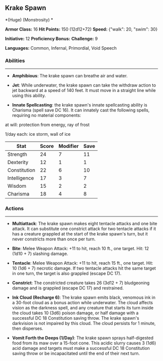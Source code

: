 ## Krake Spawn
*(Huge) (Monstrosity) *

**Armor Class:** 16
**Hit Points:** 150 (12d12+72)
**Speed:** {"walk": 20, "swim": 30}

**Initiative:** 12
**Proficiency Bonus:**
**Challenge:** 9

**Languages:** Common, Infernal, Primordial, Void Speech

### Abilities
 --- 
- **Amphibious**: The krake spawn can breathe air and water.

- **Jet**: While underwater, the krake spawn can take the withdraw action to jet backward at a speed of 140 feet. It must move in a straight line while using this ability.

- **Innate Spellcasting**: the krake spawn's innate spellcasting ability is Charisma (spell save DC 16). It can innately cast the following spells, requiring no material components:

at will: protection from energy, ray of frost

1/day each: ice storm, wall of ice



| Stat | Score | Modifier | Save |
| ---- | ---- | ---- | ---- |
| Strength | 24 | 7 | 11 |
| Dexterity | 12 | 1 | 1 |
| Constitution | 22 | 6 | 10 |
| Intelligence | 17 | 3 | 7 |
| Wisdom | 15 | 2 | 2 |
| Charisma | 18 | 4 | 8 |

### Actions
 --- 
- **Multiattack**: The krake spawn makes eight tentacle attacks and one bite attack. It can substitute one constrict attack for two tentacle attacks if it has a creature grappled at the start of the krake spawn's turn, but it never constricts more than once per turn.

- **Bite**: Melee Weapon Attack: +11 to hit, reach 10 ft., one target. Hit: 12 (1d10 + 7) slashing damage.

- **Tentacle**: Melee Weapon Attack: +11 to hit, reach 15 ft., one target. Hit: 10 (1d6 + 7) necrotic damage. If two tentacle attacks hit the same target in one turn, the target is also grappled (escape DC 17).

- **Constrict**: The constricted creature takes 26 (3d12 + 7) bludgeoning damage and is grappled (escape DC 17) and restrained.

- **Ink Cloud (Recharge 6)**: The krake spawn emits black, venomous ink in a 30-foot cloud as a bonus action while underwater. The cloud affects vision as the darkness spell, and any creature that starts its turn inside the cloud takes 10 (3d6) poison damage, or half damage with a successful DC 18 Constitution saving throw. The krake spawn's darkvision is not impaired by this cloud. The cloud persists for 1 minute, then disperses.

- **Vomit Forth the Deeps (1/Day)**: The krake spawn sprays half-digested food from its maw over a 15-foot cone. This acidic slurry causes 3 (1d6) acid damage and targets must make a successful DC 18 Constitution saving throw or be incapacitated until the end of their next turn.


